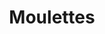 ---
title: "Moulettes"
summary: "Moulettes are an English art rock band that combines elements of rock, progressive, folk and pop music. The band was formed in 2002 in Glastonbury, England by Hannah Miller , Ruth Skipper , Robert Skipper , Oliver Austin and Ted Dwane . The current lineup is Hannah Miller , Oliver Austin , Raevennan Husbandes , Jules Arthur , Mikey Simmonds Moulettes are a band of multi-instrumentalists who experiment with the interplay between electric and acoustic instruments through effects and distortion. Led by either a 4, 5 or 6 string cello; the band uses three-part vocal harmony and often incorporates orchestral and progressive elements into their music. They occasionally play with a chamber orchestra, or in larger ensembles which include Georgina Leach , Mikey Simmonds , Anisa Arslanagic, Emma Gatrill , Kate Young , Eliza Jaye , Marcus Hamblett , Rob Arcari , Laura Hockenhull and Faye Houston . Their main influences include Björk, Kate Bush, Gentle Giant, Nick Cave and the Bad Seeds, The Dirty Three, The Beatles and Pink Floyd. The band have received positive reviews from mainstream press which has acknowledged their original sound. The band have been nominated for several Best of The Year lists, and won Spiral Earth's Best Band and Album categories and won Featea Roots Music's best band of 2012. Having toured extensively and played at many festivals since their inception, Moulettes have shared the stage and studio with Seasick Steve, John Paul Jones, The Ting Tings, Mumford and Sons, Band of Skulls, Paul Heaton, Bonobo, Liz Green, The Unthanks, Arthur Brown and many more."
slug: "moulettes"
image: "moulettes.jpg"
apple_music_artist_url: "https://music.apple.com/gb/artist/moulettes/368830282"
wikipedia_url: "https://en.wikipedia.org/wiki/Moulettes"
---